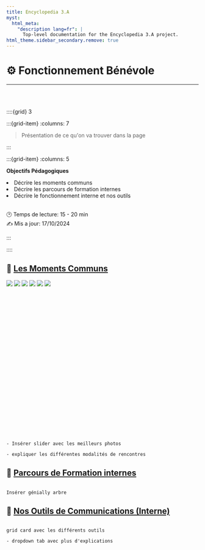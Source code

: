 ```yaml
---
title: Encyclopedia 3.A
myst:
  html_meta:
    "description lang=fr": |
      Top-level documentation for the Encyclopedia 3.A project.
html_theme.sidebar_secondary.remove: true
---
```


# ⚙ **Fonctionnement Bénévole**

***

<br>
<br>


::::{grid} 3

:::{grid-item}
:columns: 7

> Présentation de ce qu'on va trouver dans la page


:::


:::{grid-item}
:columns: 5

<div id="div-colour"> 
    
<strong>Objectifs Pédagogiques</strong>


<li>Décrire les moments communs</li>    
<li>Décrire les parcours de formation internes</li>    
<li>Décrire le fonctionnement interne et nos outils </li>

</div>    

<br>

🕑 Temps de lecture: 15 - 20 min <br> 
✍ Mis a jour: 17/10/2024  
    
:::
    
::::
      
    

<h2><strong> 💫 <u> Les Moments Communs</u></strong></h2>


<div id="slider-container">
<div id="slider">
<img class="selected" src="_static/Photos/Slider/Journee-equipe.jpg">
<img src="../_static/Photos/Slider/Barbecue-benevole-2.jpg">
<img src="../_static/Photos/Slider/Journee-benevoles-1.jpg">
<img src="../_static/Photos/Slider/Journee-benevoles-3.jpg">
<img src="../_static/Photos/Slider/Pleiniere-ville-non-sexiste.jpg">
<img src="../_static/Photos/Slider/Journee-Asso-2023-03-19.jpeg">
</div>
</div>


<!-- partial -->
<script  src="_static/assets/scripts/slider-script.js"></script>

<br>
<br>
<br>
<br>
<br>
<br>
<br>
<br>
<br>
<br>
<br>
<br>
<br>
<br>
<br>
<br>
<br>
<br>
<br>
<br>
<br>
<br>




```{note}

- Insérer slider avec les meilleurs photos

- expliquer les différentes modalités de rencontres

```


<h2><strong> 💫 <u> Parcours de Formation internes</u></strong></h2>


```{note}

Insérer génially arbre

```

<h2><strong> 💫 <u> Nos Outils de Communications (Interne)</u></strong></h2>


```{note}

grid card avec les différents outils

- dropdown tab avec plus d'explications

```


